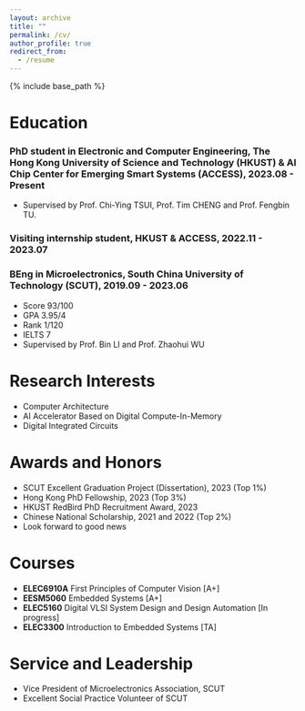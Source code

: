 ```yaml
---
layout: archive
title: ""
permalink: /cv/
author_profile: true
redirect_from:
  - /resume
---
```


{% include base_path %}

Education
======
### PhD student in Electronic and Computer Engineering, The Hong Kong University of Science and Technology (HKUST) & AI Chip Center for Emerging Smart Systems (ACCESS), 2023.08 - Present
* Supervised by Prof. Chi-Ying TSUI, Prof. Tim CHENG and Prof. Fengbin TU.

### Visiting internship student, HKUST & ACCESS, 2022.11 - 2023.07

### BEng in Microelectronics, South China University of Technology (SCUT), 2019.09 - 2023.06
* Score  93/100
* GPA    3.95/4
* Rank   1/120
* IELTS  7
* Supervised by Prof. Bin LI and Prof. Zhaohui WU

Research Interests
======
* Computer Architecture
* AI Accelerator Based on Digital Compute-In-Memory
* Digital Integrated Circuits

Awards and Honors
======
* SCUT Excellent Graduation Project (Dissertation), 2023 (Top 1%)
* Hong Kong PhD Fellowship, 2023 (Top 3%)
* HKUST RedBird PhD Recruitment Award, 2023
* Chinese National Scholarship, 2021 and 2022 (Top 2%)
* Look forward to good news
  
Courses
======
* **ELEC6910A** First Principles of Computer Vision [A+]
* **EESM5060**  Embedded Systems [A+]
* **ELEC5160**  Digital VLSI System Design and Design Automation [In progress]
* **ELEC3300**  Introduction to Embedded Systems [TA]

Service and Leadership
======
* Vice President of Microelectronics Association, SCUT
* Excellent Social Practice Volunteer of SCUT
